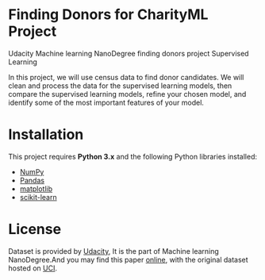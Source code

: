 # Finding Donors for CharityML Project 
Udacity Machine learning NanoDegree finding donors project Supervised Learning

In this project, we will use census data to find donor candidates. We will clean and process the data for the supervised learning models, then compare the supervised learning models, refine your chosen model, and identify some of the most important features of your model.

# Installation
This project requires **Python 3.x** and the following Python libraries installed:

- [NumPy](http://www.numpy.org/)
- [Pandas](http://pandas.pydata.org)
- [matplotlib](http://matplotlib.org/)
- [scikit-learn](http://scikit-learn.org/stable/)

# License
Dataset is provided by [Udacity](https://www.udacity.com/), It is the part of Machine learning NanoDegree.And you may find this paper [online](https://www.aaai.org/Papers/KDD/1996/KDD96-033.pdf), with the original dataset hosted on [UCI](https://archive.ics.uci.edu/ml/datasets/Census+Income).
